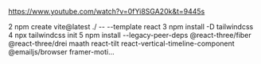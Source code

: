    
  https://www.youtube.com/watch?v=0fYi8SGA20k&t=9445s 
   
   2 npm create vite@latest ./ -- --template react
   3 npm install -D tailwindcss
   4 npx tailwindcss init
   5 npm install --legacy-peer-deps @react-three/fiber @react-three/drei maath react-tilt react-vertical-timeline-component @emailjs/browser framer-moti...